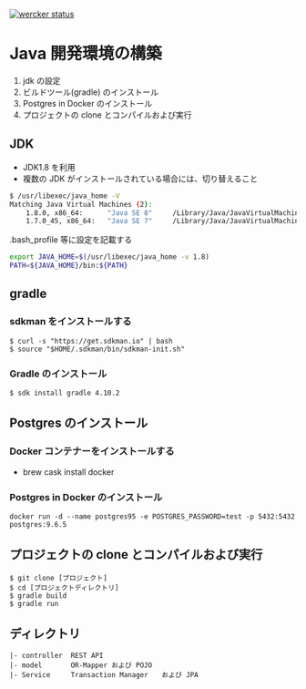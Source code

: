 [![wercker status](https://app.wercker.com/status/c788ad2e9107e70e24ff298854efeaaa/m/master "wercker status")](https://app.wercker.com/project/byKey/c788ad2e9107e70e24ff298854efeaaa)

# Java 開発環境の構築

1. jdk の設定
2. ビルドツール(gradle) のインストール
3. Postgres in Docker のインストール
4. プロジェクトの clone とコンパイルおよび実行

## JDK

- JDK1.8 を利用
- 複数の JDK がインストールされている場合には、切り替えること

```bash
$ /usr/libexec/java_home -V
Matching Java Virtual Machines (2):
    1.8.0, x86_64:      "Java SE 8"     /Library/Java/JavaVirtualMachines/jdk1.8.0.jdk/Contents/Home
    1.7.0_45, x86_64:   "Java SE 7"     /Library/Java/JavaVirtualMachines/jdk1.7.0_45.jdk/Contents/Home
```

.bash_profile 等に設定を記載する

```bash
export JAVA_HOME=$(/usr/libexec/java_home -v 1.8)
PATH=${JAVA_HOME}/bin:${PATH}
```

## gradle 

### sdkman をインストールする

```
$ curl -s "https://get.sdkman.io" | bash
$ source "$HOME/.sdkman/bin/sdkman-init.sh"
```

### Gradle のインストール

```
$ sdk install gradle 4.10.2
```

## Postgres のインストール

### Docker コンテナーをインストールする

- brew cask install docker

### Postgres in Docker のインストール

```
docker run -d --name postgres95 -e POSTGRES_PASSWORD=test -p 5432:5432 postgres:9.6.5
```

## プロジェクトの clone とコンパイルおよび実行

```
$ git clone [プロジェクト]
$ cd [プロジェクトディレクトリ]
$ gradle build
$ gradle run
```

## ディレクトリ

```
|- controller  REST API
|- model       OR-Mapper および POJO
|- Service     Transaction Manager　　および JPA
```
